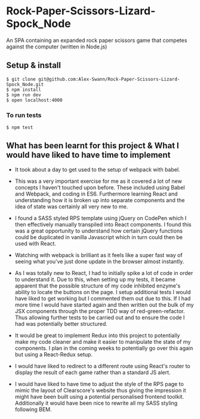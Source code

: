 # Rock-Paper-Scissors-Lizard-Spock_Node
An SPA containing an expanded rock paper scissors game that competes against the computer (written in  Node.js)

## Setup & install
```
$ git clone git@github.com:Alex-Swann/Rock-Paper-Scissors-Lizard-Spock_Node.git
$ npm install
$ npm run dev
$ open localhost:4000
```
### To run tests
```
$ npm test
```

## What has been learnt for this project & What I would have liked to have time to implement

- It took about a day to get used to the setup of webpack with babel.

- This was a very important exercise for me as it covered a lot of new concepts I haven't touched upon before. These included using Babel and Webpack, and coding in ES6. Furthermore learning React and understanding how it is broken up into separate components and the idea of state was certainly all very new to me.

- I found a SASS styled RPS template using jQuery on CodePen which I then effectively manually transpiled into React components. I found this was a great opportunity to understand how certain jQuery functions could be duplicated in vanilla Javascript which in turn could then be used with React.

- Watching with webpack is brilliant as it feels like a super fast way of seeing what you've just done update in the browser almost instantly.

- As I was totally new to React, I had to initially spike a lot of code in order to understand it. Due to this, when setting up my tests, it became apparent that the possible structure of my code inhibited enzyme's ability to locate the buttons on the page. I setup additional tests I would have liked to get working but I commented them out due to this. If I had more time I would have started again and then written out the bulk of my JSX components through the proper TDD way of red-green-refactor. Thus allowing further tests to be carried out and to ensure the code I had was potentially better structured.

- It would be great to implement Redux into this project to potentially make my code cleaner and make it easier to manipulate the state of my components. I plan in the coming weeks to potentially go over this again but using a React-Redux setup.

- I would have liked to redirect to a different route using React's router to display the result of each game rather than a standard JS alert.

- I would have liked to have time to adjust the style of the RPS page to mimic the layout of Clearscore's website thus giving the impression it might have been built using a potential personalised frontend toolkit. Additionally it would have been nice to rewrite all my SASS styling following BEM. 
